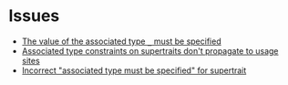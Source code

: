 # Issues

* [The value of the associated type `_` must be specified](https://git.io/vMf3W)
* [Associated type constraints on supertraits don't propagate to usage sites](https://git.io/vMf3l)
* [Incorrect "associated type must be specified" for supertrait](https://git.io/vMf3l)